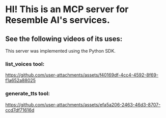 # HI! This is an MCP server for Resemble AI's services. 

## See the following videos of its uses:
This server was implemented using the Python SDK.

### **list_voices tool:**
https://github.com/user-attachments/assets/f40169df-4cc4-4592-8f69-f1a652a88025

### **generate_tts tool:**
https://github.com/user-attachments/assets/efa5a206-2463-46d3-8707-ccd7df71616d



